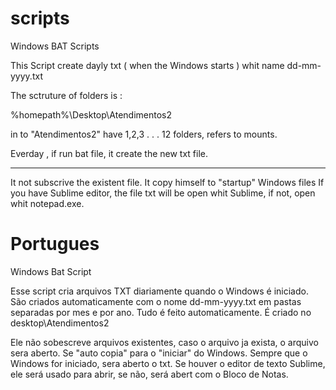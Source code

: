 # scripts
Windows BAT Scripts

This Script create dayly txt  ( when the Windows starts ) whit name dd-mm-yyyy.txt

The sctruture of folders is :

%homepath%\Desktop\Atendimentos2

in to "Atendimentos2" have
1,2,3 . . . 12  folders, refers to mounts.

Everday , if run bat file, it create the new txt file. 

***
It not subscrive the existent file. 
It copy himself to "startup" Windows files 
If you have Sublime editor, the file txt will be open whit Sublime, if not, open whit notepad.exe.

# Portugues 

Windows Bat Script

Esse script cria arquivos TXT diariamente quando o Windows é iniciado. São criados automaticamente com o nome dd-mm-yyyy.txt
em pastas separadas por mes e por ano. Tudo é feito automaticamente. 
É criado no desktop\Atendimentos2

Ele não sobescreve arquivos existentes, caso o arquivo ja exista, o arquivo sera aberto. 
Se "auto copia" para o "iniciar" do Windows. Sempre que o Windows for iniciado, sera aberto o txt. 
Se houver o editor de texto Sublime, ele será usado para abrir, se não, será abert com o Bloco de Notas. 

